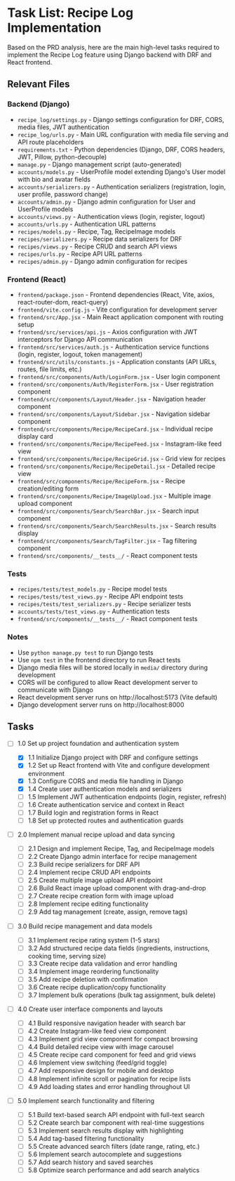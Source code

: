 # Task List: Recipe Log Implementation

Based on the PRD analysis, here are the main high-level tasks required to implement the Recipe Log feature using Django
backend with DRF and React frontend.

## Relevant Files

### Backend (Django)

- `recipe_log/settings.py` - Django settings configuration for DRF, CORS, media files, JWT authentication
- `recipe_log/urls.py` - Main URL configuration with media file serving and API route placeholders
- `requirements.txt` - Python dependencies (Django, DRF, CORS headers, JWT, Pillow, python-decouple)
- `manage.py` - Django management script (auto-generated)
- `accounts/models.py` - UserProfile model extending Django's User model with bio and avatar fields
- `accounts/serializers.py` - Authentication serializers (registration, login, user profile, password change)
- `accounts/admin.py` - Django admin configuration for User and UserProfile models
- `accounts/views.py` - Authentication views (login, register, logout)
- `accounts/urls.py` - Authentication URL patterns
- `recipes/models.py` - Recipe, Tag, RecipeImage models
- `recipes/serializers.py` - Recipe data serializers for DRF
- `recipes/views.py` - Recipe CRUD and search API views
- `recipes/urls.py` - Recipe API URL patterns
- `recipes/admin.py` - Django admin configuration for recipes

### Frontend (React)

- `frontend/package.json` - Frontend dependencies (React, Vite, axios, react-router-dom, react-query)
- `frontend/vite.config.js` - Vite configuration for development server
- `frontend/src/App.jsx` - Main React application component with routing setup
- `frontend/src/services/api.js` - Axios configuration with JWT interceptors for Django API communication
- `frontend/src/services/auth.js` - Authentication service functions (login, register, logout, token management)
- `frontend/src/utils/constants.js` - Application constants (API URLs, routes, file limits, etc.)
- `frontend/src/components/Auth/LoginForm.jsx` - User login component
- `frontend/src/components/Auth/RegisterForm.jsx` - User registration component
- `frontend/src/components/Layout/Header.jsx` - Navigation header component
- `frontend/src/components/Layout/Sidebar.jsx` - Navigation sidebar component
- `frontend/src/components/Recipe/RecipeCard.jsx` - Individual recipe display card
- `frontend/src/components/Recipe/RecipeFeed.jsx` - Instagram-like feed view
- `frontend/src/components/Recipe/RecipeGrid.jsx` - Grid view for recipes
- `frontend/src/components/Recipe/RecipeDetail.jsx` - Detailed recipe view
- `frontend/src/components/Recipe/RecipeForm.jsx` - Recipe creation/editing form
- `frontend/src/components/Recipe/ImageUpload.jsx` - Multiple image upload component
- `frontend/src/components/Search/SearchBar.jsx` - Search input component
- `frontend/src/components/Search/SearchResults.jsx` - Search results display
- `frontend/src/components/Search/TagFilter.jsx` - Tag filtering component
- `frontend/src/components/__tests__/` - React component tests

### Tests

- `recipes/tests/test_models.py` - Recipe model tests
- `recipes/tests/test_views.py` - Recipe API endpoint tests
- `recipes/tests/test_serializers.py` - Recipe serializer tests
- `accounts/tests/test_views.py` - Authentication tests
- `frontend/src/components/__tests__/` - React component tests

### Notes

- Use `python manage.py test` to run Django tests
- Use `npm test` in the frontend directory to run React tests
- Django media files will be stored locally in `media/` directory during development
- CORS will be configured to allow React development server to communicate with Django
- React development server runs on http://localhost:5173 (Vite default)
- Django development server runs on http://localhost:8000

## Tasks

- [ ] 1.0 Set up project foundation and authentication system

  - [x] 1.1 Initialize Django project with DRF and configure settings
  - [x] 1.2 Set up React frontend with Vite and configure development environment
  - [x] 1.3 Configure CORS and media file handling in Django
  - [x] 1.4 Create user authentication models and serializers
  - [ ] 1.5 Implement JWT authentication endpoints (login, register, refresh)
  - [ ] 1.6 Create authentication service and context in React
  - [ ] 1.7 Build login and registration forms in React
  - [ ] 1.8 Set up protected routes and authentication guards

- [ ] 2.0 Implement manual recipe upload and data syncing

  - [ ] 2.1 Design and implement Recipe, Tag, and RecipeImage models
  - [ ] 2.2 Create Django admin interface for recipe management
  - [ ] 2.3 Build recipe serializers for DRF API
  - [ ] 2.4 Implement recipe CRUD API endpoints
  - [ ] 2.5 Create multiple image upload API endpoint
  - [ ] 2.6 Build React image upload component with drag-and-drop
  - [ ] 2.7 Create recipe creation form with image upload
  - [ ] 2.8 Implement recipe editing functionality
  - [ ] 2.9 Add tag management (create, assign, remove tags)

- [ ] 3.0 Build recipe management and data models

  - [ ] 3.1 Implement recipe rating system (1-5 stars)
  - [ ] 3.2 Add structured recipe data fields (ingredients, instructions, cooking time, serving size)
  - [ ] 3.3 Create recipe data validation and error handling
  - [ ] 3.4 Implement image reordering functionality
  - [ ] 3.5 Add recipe deletion with confirmation
  - [ ] 3.6 Create recipe duplication/copy functionality
  - [ ] 3.7 Implement bulk operations (bulk tag assignment, bulk delete)

- [ ] 4.0 Create user interface components and layouts

  - [ ] 4.1 Build responsive navigation header with search bar
  - [ ] 4.2 Create Instagram-like feed view component
  - [ ] 4.3 Implement grid view component for compact browsing
  - [ ] 4.4 Build detailed recipe view with image carousel
  - [ ] 4.5 Create recipe card component for feed and grid views
  - [ ] 4.6 Implement view switching (feed/grid toggle)
  - [ ] 4.7 Add responsive design for mobile and desktop
  - [ ] 4.8 Implement infinite scroll or pagination for recipe lists
  - [ ] 4.9 Add loading states and error handling throughout UI

- [ ] 5.0 Implement search functionality and filtering
  - [ ] 5.1 Build text-based search API endpoint with full-text search
  - [ ] 5.2 Create search bar component with real-time suggestions
  - [ ] 5.3 Implement search results display with highlighting
  - [ ] 5.4 Add tag-based filtering functionality
  - [ ] 5.5 Create advanced search filters (date range, rating, etc.)
  - [ ] 5.6 Implement search autocomplete and suggestions
  - [ ] 5.7 Add search history and saved searches
  - [ ] 5.8 Optimize search performance and add search analytics
